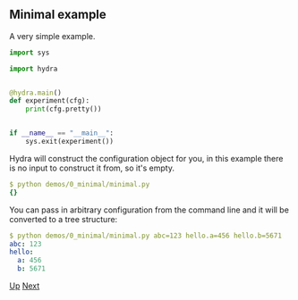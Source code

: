 ## Minimal example
A very simple example.

```python
import sys

import hydra


@hydra.main()
def experiment(cfg):
    print(cfg.pretty())


if __name__ == "__main__":
    sys.exit(experiment())
```

Hydra will construct the configuration object for you, in this example there is no input to construct it from, so it's empty.
```yaml
$ python demos/0_minimal/minimal.py
{}
```

You can pass in arbitrary configuration from the command line and it will be converted to a tree
structure:
```yaml
$ python demos/0_minimal/minimal.py abc=123 hello.a=456 hello.b=5671
abc: 123
hello:
  a: 456
  b: 5671
```

[Up](../README.md) [Next](../1_working_directory/README.md)
